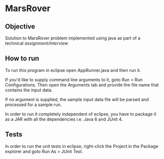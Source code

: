 # MarsRover
## Objective
Solution to MarsRover problem implemented using java as part of a technical *assignment/interview*

## How to run
To run this program in eclipse open AppRunner.java and then run it.

If you'd like to supply command line arguments to it, goto Run > Run Configurations. Then open the Arguments tab and provide the file name that contains the input data.

If no argument is supplied, the sample input data file will be parsed and processed for a sample run.

In order to run it completely independent of eclipse, you have to package it as a JAR with all the dependencies i.e. Java 6 and JUnit 4.

## Tests
In order to run the unit tests in eclipse, right-click the Project in the Package explorer and goto Run As > JUnit Test.

